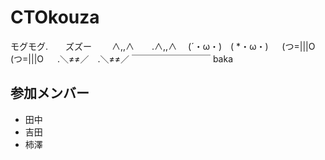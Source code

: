 # CTOkouza

モグモグ.　　ズズー
　　∧,,∧　　.∧,,∧
　(´・ω・)　( *・ω・)
　 (つ=|||O　(つ=|||O
　 .＼≠≠／　.＼≠≠／
￣￣￣￣￣￣￣￣￣
baka

## 参加メンバー

- 田中 
- 吉田
- 柿澤 
